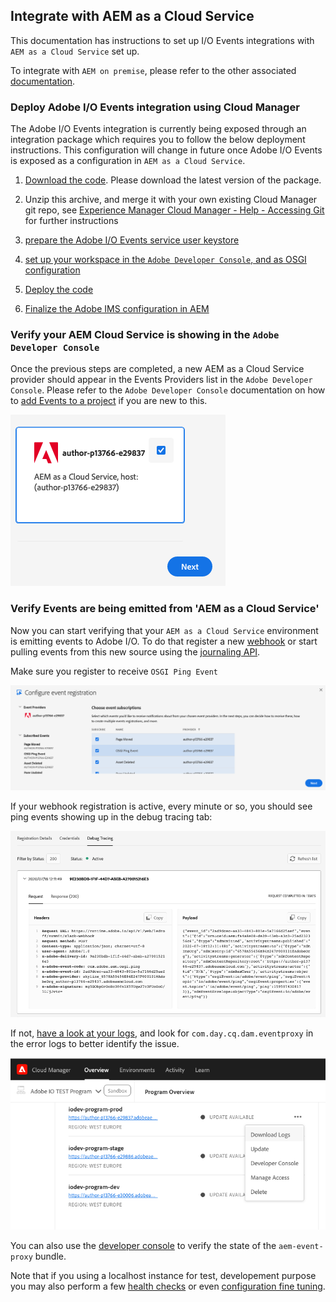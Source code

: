 
## Integrate with AEM as a Cloud Service

This documentation has instructions to set up I/O Events integrations with `AEM as a Cloud Service` set up.

To integrate with `AEM on premise`, please refer to the other associated [documentation](aem_on_premise_install_6.5.md).


### Deploy Adobe I/O Events integration using Cloud Manager

The Adobe I/O Events integration is currently being exposed through an integration package which requires you to follow the below deployment instructions. This configuration will change in future once Adobe I/O Events is exposed as a configuration in `AEM as a Cloud Service`. 

1. [Download the code](https://github.com/AdobeDocs/adobeio-events/releases/tag/2020_07_20_13_00). Please download the latest version of the package. 
2. Unzip this archive, and merge it with your own existing Cloud Manager git repo, see [Experience Manager Cloud Manager - Help - Accessing Git ](https://docs.adobe.com/content/help/en/experience-manager-cloud-manager/using/managing-code/accessing-git.html) for further instructions

3. [prepare the Adobe I/O Events service user keystore](aem_keystore_setup.md) 
4. [set up your workspace in the `Adobe Developer Console`, and as OSGI configuration](aem_console_setup.md)


3. [Deploy the code](https://docs.adobe.com/content/help/en/experience-manager-cloud-manager/using/how-to-use/deploying-code.html) 
3. [Finalize the Adobe IMS configuration in AEM](aem_ims_config.md)
   
### Verify your AEM Cloud Service is showing in the `Adobe Developer Console`
   
Once the previous steps are completed, a new AEM as a Cloud Service provider should appear in the Events Providers list in the `Adobe Developer Console`.
Please refer to the `Adobe Developer Console` documentation on how to [add Events to a project](https://www.adobe.io/apis/experienceplatform/console/docs.html#!AdobeDocs/adobeio-console/master/services-add-event.md) 
if you are new to this.
 

  ![Adobe Developer Console showing an AEM Events Provider](../img/add_skyline_event_provider.png "Adobe Developer Console showing an AEM Events Provider")
 

### Verify Events are being emitted from 'AEM as a Cloud Service'

Now you can start verifying that your `AEM as a Cloud Service` environment is emitting events to Adobe I/O.
To do that register a new [webhook](../intro/webhooks_intro.md) or start pulling events from this new source using the [journaling API](../api/journaling_api.md).

Make sure you register to receive `OSGI Ping Event`

   ![Select OSGI Ping Event](../img/select_osgi_ping_event.png "Select OSGI Ping Event")
 
If your webhook registration is active, every minute or so, you should see ping events showing up in the debug tracing tab:

   ![ping events showing up in the debug tracing tab](../img/debug_tracing_osgi_ping_event.png "ping events showing up in the debug tracing tab")

If not, [have a look at your logs](https://docs.adobe.com/content/help/en/experience-manager-learn/cloud-service/debugging/debugging-aem-as-a-cloud-service/logs.html), and look for `com.day.cq.dam.eventproxy` in the error logs to better identify the issue.

  ![Cloud Manager download log](../img/cloudmanager_download_log.png "Cloud Manager download log")

You can also use the [developer console](https://docs.adobe.com/content/help/en/experience-manager-learn/cloud-service/debugging/debugging-aem-as-a-cloud-service/developer-console.html) to verify the state of the `aem-event-proxy` bundle.

Note that if you using a localhost instance for test, developement purpose you may also perform a few [health checks](aem_on_premise_healthcheck.md)
or even [configuration fine tuning](aem_advanced_configurations.md).
